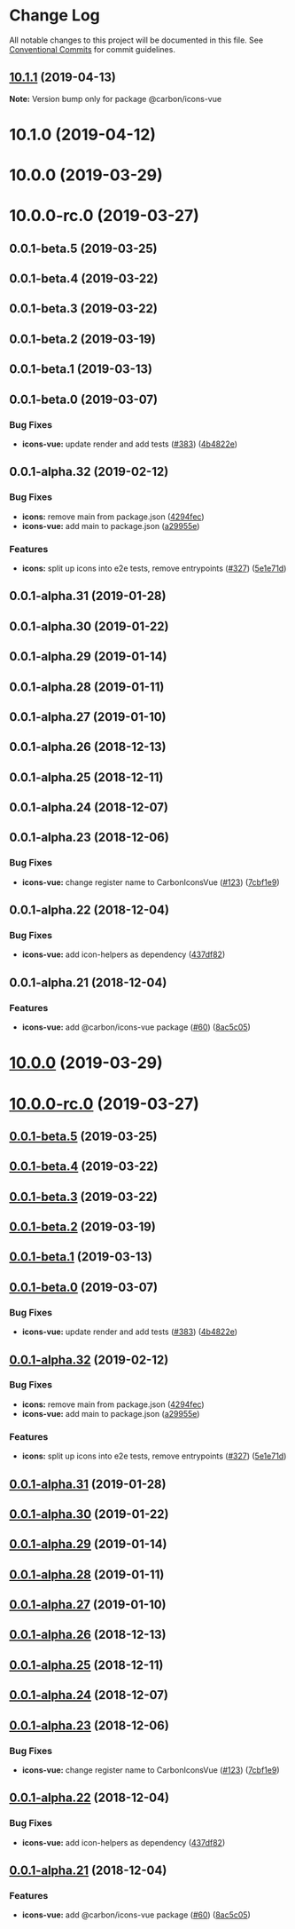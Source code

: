 # Change Log

All notable changes to this project will be documented in this file.
See [Conventional Commits](https://conventionalcommits.org) for commit guidelines.

## [10.1.1](https://github.com/IBM/carbon-elements/tree/master/packages/icons-vue/compare/v10.1.0...v10.1.1) (2019-04-13)

**Note:** Version bump only for package @carbon/icons-vue





# 10.1.0 (2019-04-12)



# 10.0.0 (2019-03-29)



# 10.0.0-rc.0 (2019-03-27)



## 0.0.1-beta.5 (2019-03-25)



## 0.0.1-beta.4 (2019-03-22)



## 0.0.1-beta.3 (2019-03-22)



## 0.0.1-beta.2 (2019-03-19)



## 0.0.1-beta.1 (2019-03-13)



## 0.0.1-beta.0 (2019-03-07)


### Bug Fixes

* **icons-vue:** update render and add tests ([#383](https://github.com/IBM/carbon-elements/tree/master/packages/icons-vue/issues/383)) ([4b4822e](https://github.com/IBM/carbon-elements/tree/master/packages/icons-vue/commit/4b4822e))



## 0.0.1-alpha.32 (2019-02-12)


### Bug Fixes

* **icons:** remove main from package.json ([4294fec](https://github.com/IBM/carbon-elements/tree/master/packages/icons-vue/commit/4294fec))
* **icons-vue:** add main to package.json ([a29955e](https://github.com/IBM/carbon-elements/tree/master/packages/icons-vue/commit/a29955e))


### Features

* **icons:** split up icons into e2e tests, remove entrypoints ([#327](https://github.com/IBM/carbon-elements/tree/master/packages/icons-vue/issues/327)) ([5e1e71d](https://github.com/IBM/carbon-elements/tree/master/packages/icons-vue/commit/5e1e71d))



## 0.0.1-alpha.31 (2019-01-28)



## 0.0.1-alpha.30 (2019-01-22)



## 0.0.1-alpha.29 (2019-01-14)



## 0.0.1-alpha.28 (2019-01-11)



## 0.0.1-alpha.27 (2019-01-10)



## 0.0.1-alpha.26 (2018-12-13)



## 0.0.1-alpha.25 (2018-12-11)



## 0.0.1-alpha.24 (2018-12-07)



## 0.0.1-alpha.23 (2018-12-06)


### Bug Fixes

* **icons-vue:** change register name to CarbonIconsVue ([#123](https://github.com/IBM/carbon-elements/tree/master/packages/icons-vue/issues/123)) ([7cbf1e9](https://github.com/IBM/carbon-elements/tree/master/packages/icons-vue/commit/7cbf1e9))



## 0.0.1-alpha.22 (2018-12-04)


### Bug Fixes

* **icons-vue:** add icon-helpers as dependency ([437df82](https://github.com/IBM/carbon-elements/tree/master/packages/icons-vue/commit/437df82))



## 0.0.1-alpha.21 (2018-12-04)


### Features

* **icons-vue:** add @carbon/icons-vue package ([#60](https://github.com/IBM/carbon-elements/tree/master/packages/icons-vue/issues/60)) ([8ac5c05](https://github.com/IBM/carbon-elements/tree/master/packages/icons-vue/commit/8ac5c05))





# [10.0.0](https://github.com/IBM/carbon-elements/tree/master/packages/icons-vue/compare/v10.0.0-rc.0...v10.0.0) (2019-03-29)



# [10.0.0-rc.0](https://github.com/IBM/carbon-elements/tree/master/packages/icons-vue/compare/v0.0.1-beta.5...v10.0.0-rc.0) (2019-03-27)



## [0.0.1-beta.5](https://github.com/IBM/carbon-elements/tree/master/packages/icons-vue/compare/v0.0.1-beta.4...v0.0.1-beta.5) (2019-03-25)



## [0.0.1-beta.4](https://github.com/IBM/carbon-elements/tree/master/packages/icons-vue/compare/v0.0.1-beta.3...v0.0.1-beta.4) (2019-03-22)



## [0.0.1-beta.3](https://github.com/IBM/carbon-elements/tree/master/packages/icons-vue/compare/v0.0.1-beta.2...v0.0.1-beta.3) (2019-03-22)



## [0.0.1-beta.2](https://github.com/IBM/carbon-elements/tree/master/packages/icons-vue/compare/v0.0.1-beta.1...v0.0.1-beta.2) (2019-03-19)



## [0.0.1-beta.1](https://github.com/IBM/carbon-elements/tree/master/packages/icons-vue/compare/v0.0.1-beta.0...v0.0.1-beta.1) (2019-03-13)



## [0.0.1-beta.0](https://github.com/IBM/carbon-elements/tree/master/packages/icons-vue/compare/v0.0.1-alpha.32...v0.0.1-beta.0) (2019-03-07)


### Bug Fixes

* **icons-vue:** update render and add tests ([#383](https://github.com/IBM/carbon-elements/tree/master/packages/icons-vue/issues/383)) ([4b4822e](https://github.com/IBM/carbon-elements/tree/master/packages/icons-vue/commit/4b4822e))



## [0.0.1-alpha.32](https://github.com/IBM/carbon-elements/tree/master/packages/icons-vue/compare/v0.0.1-alpha.31...v0.0.1-alpha.32) (2019-02-12)


### Bug Fixes

* **icons:** remove main from package.json ([4294fec](https://github.com/IBM/carbon-elements/tree/master/packages/icons-vue/commit/4294fec))
* **icons-vue:** add main to package.json ([a29955e](https://github.com/IBM/carbon-elements/tree/master/packages/icons-vue/commit/a29955e))


### Features

* **icons:** split up icons into e2e tests, remove entrypoints ([#327](https://github.com/IBM/carbon-elements/tree/master/packages/icons-vue/issues/327)) ([5e1e71d](https://github.com/IBM/carbon-elements/tree/master/packages/icons-vue/commit/5e1e71d))



## [0.0.1-alpha.31](https://github.com/IBM/carbon-elements/tree/master/packages/icons-vue/compare/v0.0.1-alpha.30...v0.0.1-alpha.31) (2019-01-28)



## [0.0.1-alpha.30](https://github.com/IBM/carbon-elements/tree/master/packages/icons-vue/compare/v0.0.1-alpha.29...v0.0.1-alpha.30) (2019-01-22)



## [0.0.1-alpha.29](https://github.com/IBM/carbon-elements/tree/master/packages/icons-vue/compare/v0.0.1-alpha.28...v0.0.1-alpha.29) (2019-01-14)



## [0.0.1-alpha.28](https://github.com/IBM/carbon-elements/tree/master/packages/icons-vue/compare/v0.0.1-alpha.27...v0.0.1-alpha.28) (2019-01-11)



## [0.0.1-alpha.27](https://github.com/IBM/carbon-elements/tree/master/packages/icons-vue/compare/v0.0.1-alpha.26...v0.0.1-alpha.27) (2019-01-10)



## [0.0.1-alpha.26](https://github.com/IBM/carbon-elements/tree/master/packages/icons-vue/compare/v0.0.1-alpha.25...v0.0.1-alpha.26) (2018-12-13)



## [0.0.1-alpha.25](https://github.com/IBM/carbon-elements/tree/master/packages/icons-vue/compare/v0.0.1-alpha.24...v0.0.1-alpha.25) (2018-12-11)



## [0.0.1-alpha.24](https://github.com/IBM/carbon-elements/tree/master/packages/icons-vue/compare/v0.0.1-alpha.23...v0.0.1-alpha.24) (2018-12-07)



## [0.0.1-alpha.23](https://github.com/IBM/carbon-elements/tree/master/packages/icons-vue/compare/v0.0.1-alpha.22...v0.0.1-alpha.23) (2018-12-06)


### Bug Fixes

* **icons-vue:** change register name to CarbonIconsVue ([#123](https://github.com/IBM/carbon-elements/tree/master/packages/icons-vue/issues/123)) ([7cbf1e9](https://github.com/IBM/carbon-elements/tree/master/packages/icons-vue/commit/7cbf1e9))



## [0.0.1-alpha.22](https://github.com/IBM/carbon-elements/tree/master/packages/icons-vue/compare/v0.0.1-alpha.21...v0.0.1-alpha.22) (2018-12-04)


### Bug Fixes

* **icons-vue:** add icon-helpers as dependency ([437df82](https://github.com/IBM/carbon-elements/tree/master/packages/icons-vue/commit/437df82))



## [0.0.1-alpha.21](https://github.com/IBM/carbon-elements/tree/master/packages/icons-vue/compare/v0.0.1-alpha.20...v0.0.1-alpha.21) (2018-12-04)


### Features

* **icons-vue:** add @carbon/icons-vue package ([#60](https://github.com/IBM/carbon-elements/tree/master/packages/icons-vue/issues/60)) ([8ac5c05](https://github.com/IBM/carbon-elements/tree/master/packages/icons-vue/commit/8ac5c05))
